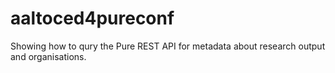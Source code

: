 # aaltoced4pureconf
Showing how to qury the Pure REST API for metadata about research output and organisations. 
